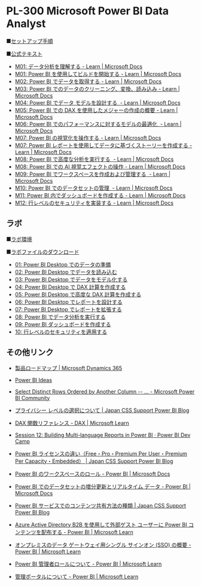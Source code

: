 # PL-300 Microsoft Power BI Data Analyst

■[セットアップ手順]()

■[公式テキスト](https://docs.microsoft.com/ja-jp/learn/certifications/courses/pl-300t00)

* [M01: データ分析を理解する - Learn | Microsoft Docs](https://docs.microsoft.com/ja-jp/learn/modules/data-analytics-microsoft/)
* [M01: Power BI を使用してビルドを開始する - Learn | Microsoft Docs](https://docs.microsoft.com/ja-jp/learn/modules/get-started-with-power-bi/)
* [M02: Power BI でデータを取得する - Learn | Microsoft Docs](https://docs.microsoft.com/ja-jp/learn/modules/get-data/)
* [M03: Power BI でのデータのクリーニング、変換、読み込み - Learn | Microsoft Docs](https://docs.microsoft.com/ja-jp/learn/modules/clean-data-power-bi/)
* [M04: Power BI でデータ モデルを設計する  - Learn | Microsoft Docs](https://docs.microsoft.com/ja-jp/learn/modules/design-model-power-bi/)
* [M05: Power BI での DAX を使用したメジャーの作成の概要 - Learn | Microsoft Docs](https://docs.microsoft.com/ja-jp/learn/modules/create-measures-dax-power-bi/)
* [M06: Power BI でのパフォーマンスに対するモデルの最適化  - Learn | Microsoft Docs](https://docs.microsoft.com/ja-jp/learn/modules/optimize-model-power-bi/)
* [M07: Power BI の視覚化を操作する - Learn | Microsoft Docs](https://docs.microsoft.com/ja-jp/learn/modules/visuals-power-bi/)
* [M07: Power BI レポートを使用してデータに基づくストーリーを作成する - Learn | Microsoft Docs](https://docs.microsoft.com/ja-jp/learn/modules/data-driven-story-power-bi/)
* [M08: Power BI で高度な分析を実行する  - Learn | Microsoft Docs](https://docs.microsoft.com/ja-jp/learn/modules/perform-analytics-power-bi/)
* [M08: Power BI での AI 視覚エフェクトの操作 - Learn | Microsoft Docs](https://docs.microsoft.com/ja-jp/learn/modules/ai-visuals-power-bi/)
* [M09: Power BI でワークスペースを作成および管理する  - Learn | Microsoft Docs](https://docs.microsoft.com/ja-jp/learn/modules/create-manage-workspaces-power-bi/)
* [M10: Power BI でのデータセットの管理  - Learn | Microsoft Docs](https://docs.microsoft.com/ja-jp/learn/modules/manage-datasets-power-bi/)
* [M11: Power BI 内でダッシュボードを作成する - Learn | Microsoft Docs](https://docs.microsoft.com/ja-jp/learn/modules/create-dashboards-power-bi/)
* [M12: 行レベルのセキュリティを実装する - Learn | Microsoft Docs](https://docs.microsoft.com/ja-jp/learn/modules/row-level-security-power-bi/)

## ラボ

■[ラボ環境](https://aka.ms/lab-env)

■[ラボファイルのダウンロード](https://github.com/MicrosoftLearning/PL-300-Microsoft-Power-BI-Data-Analyst.ja-jp/archive/refs/heads/main.zip)

* [01: Power BI Desktop でのデータの準備](https://github.com/MTT-ja/PL-300-Microsoft-Power-BI-Data-Analyst.ja-jp/blob/main/Instructions/01-prepare-data-with-power-query-in-power-bi-desktop.md)
* [02: Power BI Desktop でデータを読み込む](https://github.com/MTT-ja/PL-300-Microsoft-Power-BI-Data-Analyst.ja-jp/blob/main/Instructions/02-load-data-with-power-query-in-power-bi-desktop.md)
* [03: Power BI Desktop でデータをモデル化する](https://github.com/MTT-ja/PL-300-Microsoft-Power-BI-Data-Analyst.ja-jp/blob/main/Instructions/03-configure-data-model-in-power-bi-desktop.md)
* [04: Power BI Desktop で DAX 計算を作成する](https://github.com/MTT-ja/PL-300-Microsoft-Power-BI-Data-Analyst.ja-jp/blob/main/Instructions/04-create-dax-calculations-in-power-bi-desktop.md)
* [05: Power BI Desktop で高度な DAX 計算を作成する](https://github.com/MTT-ja/PL-300-Microsoft-Power-BI-Data-Analyst.ja-jp/blob/main/Instructions/05-create-dax-calculations-in-power-bi-desktop-advanced.md)
* [06: Power BI Desktop でレポートを設計する](https://github.com/MTT-ja/PL-300-Microsoft-Power-BI-Data-Analyst.ja-jp/blob/main/Instructions/06-design-report-in-power-bi-desktop.md)
* [07: Power BI Desktop でレポートを拡張する](https://github.com/MTT-ja/PL-300-Microsoft-Power-BI-Data-Analyst.ja-jp/blob/main/Instructions/07-design-report-in-power-bi-desktop-enhanced.md)
* [08: Power BI でデータ分析を実行する](https://github.com/MTT-ja/PL-300-Microsoft-Power-BI-Data-Analyst.ja-jp/blob/main/Instructions/08-perform-data-analysis-in-power-bi-desktop.md)
* [09: Power BI ダッシュボードを作成する](https://github.com/MTT-ja/PL-300-Microsoft-Power-BI-Data-Analyst.ja-jp/blob/main/Instructions/09-create-power-bi-dashboard.md)
* [10: 行レベルのセキュリティを適用する](https://github.com/MTT-ja/PL-300-Microsoft-Power-BI-Data-Analyst.ja-jp/blob/main/Instructions/10-row-level-security.md)

## その他リンク

* [製品ロードマップ | Microsoft Dynamics 365](https://powerbi.microsoft.com/ja-jp/roadmap/)

* [Power BI Ideas](https://ideas.powerbi.com/ideas/)

* [Select Distinct Rows Ordered by Another Column -- ... - Microsoft Power BI Community](https://community.powerbi.com/t5/Community-Blog/Select-Distinct-Rows-Ordered-by-Another-Column-Power-Query/bc-p/2168714)

* [プライバシー レベルの選択について | Japan CSS Support Power BI Blog](https://jpbap-sqlbi.github.io/blog/powerbi/pbi_privacylevels/)

* [DAX 関数リファレンス - DAX | Microsoft Learn](https://learn.microsoft.com/ja-jp/dax/dax-function-reference)

* [Session 12: Building Multi-language Reports in Power BI · Power BI Dev Camp](https://powerbidevcamp.powerappsportals.com/sessions/session12/)

* [Power BI ライセンスの違い（Free・Pro・Premium Per User・Premium Per Capacity・Embedded） | Japan CSS Support Power BI Blog](https://jpbap-sqlbi.github.io/blog/powerbi/pbi_license/)

* [Power BI のワークスペースのロール - Power BI | Microsoft Docs](https://docs.microsoft.com/ja-jp/power-bi/collaborate-share/service-roles-new-workspaces)

* [Power BI でのデータセットの増分更新とリアルタイム データ - Power BI | Microsoft Docs](https://docs.microsoft.com/ja-jp/power-bi/connect-data/incremental-refresh-overview)

* [Power BI サービスでのコンテンツ共有方法の種類 | Japan CSS Support Power BI Blog](https://jpbap-sqlbi.github.io/blog/powerbi/pbi_contents_share_1/)

* [Azure Active Directory B2B を使用して外部ゲスト ユーザーに Power BI コンテンツを配布する - Power BI | Microsoft Learn](https://learn.microsoft.com/ja-jp/power-bi/guidance/whitepaper-azure-b2b-power-bi#under-the-hood-how-is-lucy-from-supplier1-able-to-access-power-bi-content-from-contosos-tenant)

* [オンプレミスのデータ ゲートウェイ用シングル サインオン (SSO) の概要 - Power BI | Microsoft Learn](https://learn.microsoft.com/ja-jp/power-bi/connect-data/service-gateway-sso-overview)

* [Power BI 管理者ロールについて - Power BI | Microsoft Learn](https://learn.microsoft.com/ja-jp/power-bi/admin/service-admin-role)

* [管理ポータルについて - Power BI | Microsoft Learn](https://learn.microsoft.com/ja-jp/power-bi/admin/service-admin-portal)
